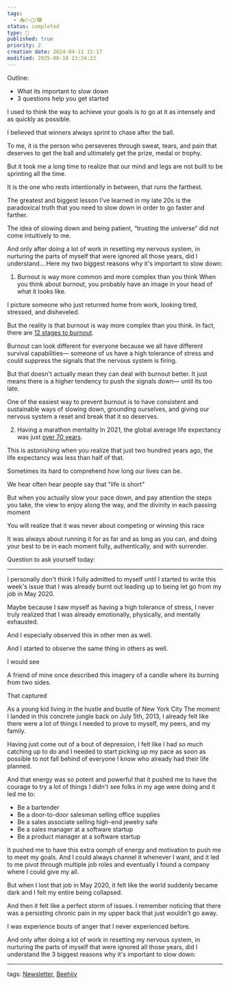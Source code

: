 ```yaml
---
tags:
  - 📥️/✍🏻/🟩
status: completed
type: 🌈
published: true
priority: 2
creation date: 2024-04-11 15:17
modified: 2025-08-18 23:24:22
---
```


Outline: 
- What its important to slow down
- 3 questions help you get started


I used to think the way to achieve your goals is to go at it as intensely and as quickly as possible. 

I believed that winners always sprint to chase after the ball. 

To me, it is the person who perseveres through sweat, tears, and pain that deserves to get the ball and ultimately get the prize, medal or trophy.

But it took me a long time to realize that our mind and legs are not built to be sprinting all the time. 

It is the one who rests intentionally in between, that runs the farthest. 

The greatest and biggest lesson I’ve learned in my late 20s is the paradoxical truth that you need to slow down in order to go faster and farther.

The idea of slowing down and being patient, “trusting the universe” did not come intuitively to me.

And only after doing a lot of work in resetting my nervous system, in nurturing the parts of myself that were ignored all those years, did I understand....Here my two biggest reasons why it's important to slow down: 

1) Burnout is way more common and more complex than you think
When you think about burnout, you probably have an image in your head of what it looks like. 

I picture someone who just returned home from work, looking tired, stressed, and disheveled. 

But the reality is that burnout is way more complex than you think. In fact, there are [12 stages to burnout](https://www.forbes.com/sites/melodywilding/2023/02/21/am-i-burned-out-how-to-recognize-the-12-stages-of-burnout/?sh=3fa18752157b).

Burnout can look different for everyone because we all have different survival capabilities— someone of us have a high tolerance of stress and could suppress the signals that the nervous system is firing. 

But that doesn't actually mean they can deal with burnout better. It just means there is a higher tendency to push the signals down— until its too late. 

One of the easiest way to prevent burnout is to have consistent and sustainable ways of slowing down, grounding ourselves, and giving our nervous system a reset and break that it so deserves.


2) Having a marathon mentality
In 2021, the global average life expectancy was just [over 70 years](https://ourworldindata.org/life-expectancy). 

This is astonishing when you realize that just two hundred years ago, the life expectancy was less than half of that. 

Sometimes its hard to comprehend how long our lives can be. 

We hear often hear people say that "life is short" 

But when you actually slow your pace down, and pay attention the steps you take, the view to enjoy along the way, and the divinity in each passing moment

You will realize that it was never about competing or winning this race

It was always about running it for as far and as long as you can, and doing your best to be in each moment fully, authentically, and with surrender.

Question to ask yourself today:



---

I personally don't think I fully admitted to myself until I started to write this week's issue that I was already burnt out leading up to being let go from my job in May 2020.

Maybe because I saw myself as having a high tolerance of stress, I never truly realized that I was already emotionally, physically, and mentally exhausted. 

And I especially observed this in other men as well. 



And I started to observe the same thing in others as well. 

I would see 

A friend of mine once described this imagery of a candle where its burning from two sides. 

That captured 



As a young kid living in the hustle and bustle of New York City The moment I landed in this concrete jungle back on July 5th, 2013, I already felt like there were a lot of things I needed to prove to myself, my peers, and my family. 

Having just come out of a bout of depression, I felt like I had so much catching up to do and I needed to start picking up my pace as soon as possible to not fall behind of everyone I know who already had their life planned. 

And that energy was so potent and powerful that it pushed me to have the courage to try a lot of things I didn't see folks in my age were doing and it led me to: 

- Be a bartender
- Be a door-to-door salesman selling office supplies
- Be a sales associate selling high-end jewelry safe
- Be a sales manager at a software startup
- Be a product manager at a software startup


It pushed me to have this extra oomph of energy and motivation to push me to meet my goals. And I could always channel it whenever I want, and it led to me pivot through multiple job roles and eventually I found a company where I could give my all. 

But when I lost that job in May 2020, it felt like the world suddenly became dark and I felt my entire being collapsed. 

And then it felt like a perfect storm of issues. 
I remember noticing that there was a persisting chronic pain in my upper back that just wouldn't go away. 

I was experience bouts of anger that I never experienced before. 

And only after doing a lot of work in resetting my nervous system, in nurturing the parts of myself that were ignored all those years, did I understand the 3 biggest reasons why it's important to slow down: 




---
tags: [Newsletter](newsletter), [Beehiiv](beehiiv)